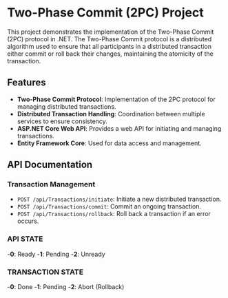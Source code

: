 # Two-Phase Commit (2PC) Project

This project demonstrates the implementation of the Two-Phase Commit (2PC) protocol in .NET. The Two-Phase Commit protocol is a distributed algorithm used to ensure that all participants in a distributed transaction either commit or roll back their changes, maintaining the atomicity of the transaction.

## Features

- **Two-Phase Commit Protocol**: Implementation of the 2PC protocol for managing distributed transactions.
- **Distributed Transaction Handling**: Coordination between multiple services to ensure consistency.
- **ASP.NET Core Web API**: Provides a web API for initiating and managing transactions.
- **Entity Framework Core**: Used for data access and management.

## API Documentation

### Transaction Management

- `POST /api/Transactions/initiate`: Initiate a new distributed transaction.
- `POST /api/Transactions/commit`: Commit an ongoing transaction.
- `POST /api/Transactions/rollback`: Roll back a transaction if an error occurs.

### API STATE

-**0**: Ready
-**1**: Pending
-**2**: Unready

### TRANSACTION STATE

-**0**: Done
-**1**: Pending
-**2**: Abort (Rollback)
